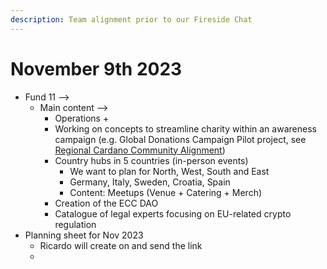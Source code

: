 ```yaml
---
description: Team alignment prior to our Fireside Chat
---
```


# November 9th 2023

* Fund 11 -->&#x20;
  * Main content -->&#x20;
    * Operations +
    * Working on concepts to streamline charity within an awareness campaign (e.g. Global Donations Campaign Pilot project, see [Regional Cardano Community Alignment](https://app.gitbook.com/o/l7Wjy53oBE4hERoNgphc/s/TL4Ny73vqOhTNChAl7m0/ "mention"))
    * Country hubs in 5 countries (in-person events)
      * We want to plan for North, West, South and East
      * Germany, Italy, Sweden, Croatia, Spain
      * Content: Meetups (Venue + Catering + Merch)
    * Creation of the ECC DAO
    * Catalogue of legal experts focusing on EU-related crypto regulation&#x20;
* Planning sheet for Nov 2023
  * Ricardo will create on and send the link
  *
